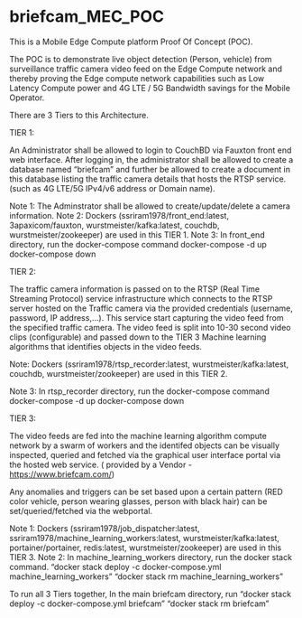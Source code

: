 # briefcam_MEC_POC
This is a Mobile Edge Compute platform Proof Of Concept (POC).

The POC is to demonstrate live object detection (Person, vehicle) from surveillance traffic camera video feed on the Edge Compute network and thereby proving the Edge compute network capabilities such as Low Latency Compute power and 4G LTE / 5G  Bandwidth savings for the Mobile Operator.

There are 3 Tiers to this Architecture.

TIER 1:

An Administrator shall be allowed to login to CouchBD via Fauxton front end web interface.
After logging in, the administrator shall be allowed to create a database named “briefcam” and further be allowed to create a document in this database listing the traffic camera details that hosts the RTSP service. (such as 4G LTE/5G IPv4/v6 address or Domain name).

Note 1: The Adminstrator shall be allowed to create/update/delete a camera information.
Note 2: Dockers (ssriram1978/front_end:latest, 3apaxicom/fauxton, wurstmeister/kafka:latest, couchdb, wurstmeister/zookeeper) are used in this TIER 1.
Note 3:  In front_end directory, run the docker-compose command 
docker-compose -d up
docker-compose down

TIER 2:

The traffic camera information is passed on to the RTSP (Real Time Streaming Protocol) service infrastructure which connects to the RTSP server hosted on the Traffic camera via the provided credentials (username, password, IP address,...).
This service start capturing the video feed from the specified traffic camera.
The video feed is split into 10-30 second video clips (configurable) and passed down to the TIER 3 Machine learning algorithms that identifies objects in the video feeds.

Note: Dockers (ssriram1978/rtsp_recorder:latest, wurstmeister/kafka:latest, couchdb, wurstmeister/zookeeper) are used in this TIER 2.

Note 3:  In rtsp_recorder directory, run the docker-compose command 
docker-compose -d up
docker-compose down

TIER 3:

The video feeds are fed into the machine learning algorithm compute network by a swarm of workers and the identifed objects can be visually inspected, queried and fetched via the graphical user interface portal via the hosted web service. ( provided by a Vendor -  https://www.briefcam.com/) 

Any anomalies and triggers can be set based upon a certain pattern (RED color vehicle, person wearing glasses, person with black hair) can be set/queried/fetched via the webportal.

Note 1: Dockers (ssriram1978/job_dispatcher:latest, ssriram1978/machine_learning_workers:latest, wurstmeister/kafka:latest, portainer/portainer, redis:latest, wurstmeister/zookeeper) are used in this TIER 3.
Note 2: In machine_learning_workers directory, run the docker stack command. 
“docker stack deploy -c docker-compose.yml machine_learning_workers”
“docker stack rm machine_learning_workers”

To run all 3 Tiers together, 
In the main briefcam directory, run 
“docker stack deploy -c docker-compose.yml briefcam”
“docker stack rm briefcam”
